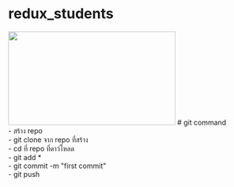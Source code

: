 # redux_students
<img src="https://scontent.fbkk14-1.fna.fbcdn.net/v/t1.15752-9/90022574_642391516550731_4864712111021883392_n.png?_nc_cat=100&amp;_nc_sid=b96e70&amp;_nc_eui2=AeGzNY5Iuna07VxFYTXt8EtE8q4ipw6VqDNsKrRPHIypH6qycsC-Zyc-v0BnC3_4lfrkr_PaL29sE8DS3tPcOJhwX51UJ8ZoFWBv3K73Vgk4tQ&amp;_nc_ohc=SfnXxDOp_JwAX-ydoi2&amp;_nc_ht=scontent.fbkk14-1.fna&amp;oh=ca13ba31fb79ffd73906d2c5053bcacc&amp;oe=5E977300" alt="" class="img" style="width: 338px; height: 190px;">
# git command</br>
- สร้าง  repo</br>
- git clone จาก repo ที่สร้าง</br>
- cd ที่ repo ที่ดาว์โหลด</br>
- git add *</br>
- git commit -m "first commit"</br>
- git push</br>
